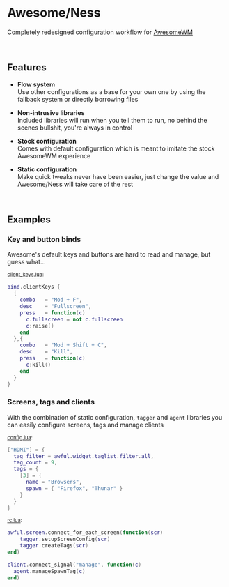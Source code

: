 # Awesome/Ness
Completely redesigned configuration workflow for [AwesomeWM](https://github.com/awesomeWM/awesome/)  

&nbsp;  

## Features
  
- **Flow system**  
	Use other configurations as a base for your own one by using the fallback system or directly borrowing files  
	
- **Non-intrusive libraries**  
	Included libraries will run when you tell them to run, no behind the scenes bullshit, you're always in control  
	
- **Stock configuration**  
	Comes with default configuration which is meant to imitate the stock AwesomeWM experience
	
- **Static configuration**  
	Make quick tweaks never have been easier, just change the value and Awesome/Ness will take care of the rest

&nbsp;  

## Examples

### Key and button binds
Awesome's default keys and buttons are hard to read and manage, but guess what...

<sub>[client_keys.lua](https://github.com/adamnejm/awesomeness/blob/master/ness/flow/default/bind/client_keys.lua):</sub>
```lua
bind.clientKeys {
  {
    combo	= "Mod + F",
    desc	= "Fullscreen",
    press	= function(c)
      c.fullscreen = not c.fullscreen
      c:raise()
    end
  },{
    combo	= "Mod + Shift + C",
    desc	= "Kill",
    press	= function(c)
      c:kill()
    end
  }
}
```

### Screens, tags and clients
With the combination of static configuration, `tagger` and `agent` libraries you can easily configure screens, tags and manage clients

<sub>[config.lua](https://github.com/adamnejm/awesomeness/blob/master/ness/flow/default/config.lua):</sub>
```lua
["HDMI"] = {
  tag_filter = awful.widget.taglist.filter.all,
  tag_count = 9,
  tags = {
    [3] = {
      name = "Browsers",
      spawn = { "Firefox", "Thunar" }
    }
  }
}
```

<sub>[rc.lua](https://github.com/adamnejm/awesomeness/blob/master/ness/flow/default/rc.lua):</sub>
```lua
awful.screen.connect_for_each_screen(function(scr)
	tagger.setupScreenConfig(scr)
	tagger.createTags(scr)
end)

client.connect_signal("manage", function(c)
  agent.manageSpawnTag(c)
end)
```



